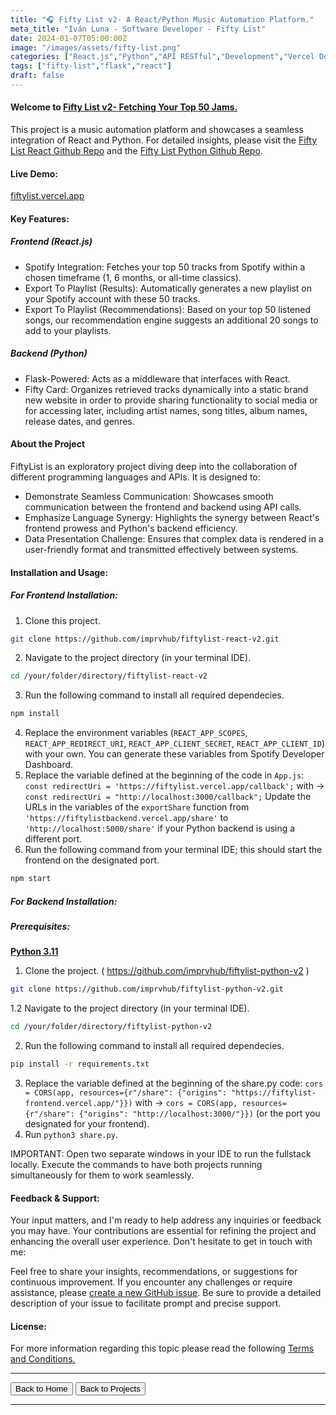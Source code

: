 ```yaml
---
title: "🎧 Fifty List v2- A React/Python Music Automation Platform."
meta_title: "Iván Luna - Software Developer - Fifty List"
date: 2024-01-07T05:00:00Z
image: "/images/assets/fifty-list.png"
categories: ["React.js","Python","API RESTful","Development","Vercel Deployment"]
tags: ["fifty-list","flask","react"]
draft: false
---
```


#### Welcome to [Fifty List v2- Fetching Your Top 50 Jams.](https://fiftylist.vercel.app/)

This project is a music automation platform and showcases a seamless integration of React and Python. For detailed insights, please visit the [Fifty List React Github Repo](https://github.com/imprvhub/fiftylist-react-v2/) and the [Fifty List Python Github Repo](https://github.com/imprvhub/fiftylist-python-v2/).

#### Live Demo:

[fiftylist.vercel.app](https://fiftylist.vercel.app/)

#### Key Features:

##### Frontend (React.js)
- Spotify Integration: Fetches your top 50 tracks from Spotify within a chosen timeframe (1, 6 months, or all-time classics).
- Export To Playlist (Results): Automatically generates a new playlist on your Spotify account with these 50 tracks.
- Export To Playlist (Recommendations): Based on your top 50 listened songs, our recommendation engine suggests an additional 20 songs to add to your playlists.

##### Backend (Python)
- Flask-Powered: Acts as a middleware that interfaces with React.
- Fifty Card: Organizes retrieved tracks dynamically into a static brand new website in order to provide sharing functionality to social media or for accessing later, including artist names, song titles, album names, release dates, and genres.

#### About the Project
FiftyList is an exploratory project diving deep into the collaboration of different programming languages and APIs. It is designed to:
- Demonstrate Seamless Communication: Showcases smooth communication between the frontend and backend using API calls.
- Emphasize Language Synergy: Highlights the synergy between React's frontend prowess and Python's backend efficiency.
- Data Presentation Challenge: Ensures that complex data is rendered in a user-friendly format and transmitted effectively between systems.

#### Installation and Usage:

##### For Frontend Installation:
1. Clone this project.
 ```bash
git clone https://github.com/imprvhub/fiftylist-react-v2.git
```
2. Navigate to the project directory (in your terminal IDE).
```bash
cd /your/folder/directory/fiftylist-react-v2
```
3. Run the following command to install all required dependecies.
```bash
npm install
```
4. Replace the environment variables (`REACT_APP_SCOPES`, `REACT_APP_REDIRECT_URI`, `REACT_APP_CLIENT_SECRET`, `REACT_APP_CLIENT_ID`) with your own. You can generate these variables from Spotify Developer Dashboard.
5. Replace the variable defined at the beginning of the code in `App.js`:
   `const redirectUri = 'https://fiftylist.vercel.app/callback';` with -> `const redirectUri = "http://localhost:3000/callback";`
   Update the URLs in the variables of the `exportShare` function from `'https://fiftylistbackend.vercel.app/share'` to `'http://localhost:5000/share'` if your Python backend is using a different 
   port.
6. Run the following command from your terminal IDE; this should start the frontend on the designated port. 
```bash
npm start
```

##### For Backend Installation:
##### Prerequisites:
[**Python 3.11**](https://www.python.org/downloads/release/python-3110/)

1. Clone the project. ( https://github.com/imprvhub/fiftylist-python-v2 )
 ```bash
git clone https://github.com/imprvhub/fiftylist-python-v2.git
```

1.2 Navigate to the project directory (in your terminal IDE).
```bash
cd /your/folder/directory/fiftylist-python-v2
```
2. Run the following command to install all required dependecies.
```bash
pip install -r requirements.txt
```
3. Replace the variable defined at the beginning of the share.py code: `cors = CORS(app, resources={r"/share": {"origins": "https://fiftylist-frontend.vercel.app/"}})` with ->  `cors = CORS(app, resources={r"/share": {"origins": "http://localhost:3000/"}})` (or the port you designated for your frontend).
4. Run `python3 share.py`.
   
IMPORTANT: Open two separate windows in your IDE to run the fullstack locally. Execute the commands to have both projects running simultaneously for them to work seamlessly.

#### Feedback & Support:
Your input matters, and I'm ready to help address any inquiries or feedback you may have. Your contributions are essential for refining the project and enhancing the overall user experience. Don't hesitate to get in touch with me:

Feel free to share your insights, recommendations, or suggestions for continuous improvement. If you encounter any challenges or require assistance, please [create a new GitHub issue](https://github.com/imprvhub/fiftylist-react-v2/issues/new). Be sure to provide a detailed description of your issue to facilitate prompt and precise support.

#### License:
For more information regarding this topic please read the following [Terms and Conditions.](https://fiftylist.vercel.app/html/termsandconditions.html)

---
<div class="flex justify-between">
      <button class="btn btn-primary" onclick="window.location.href='/';">Back to Home</button>
      <button class="btn btn-primary" onclick="window.location.href='/projects';">Back to Projects</button>     
</div>

---
